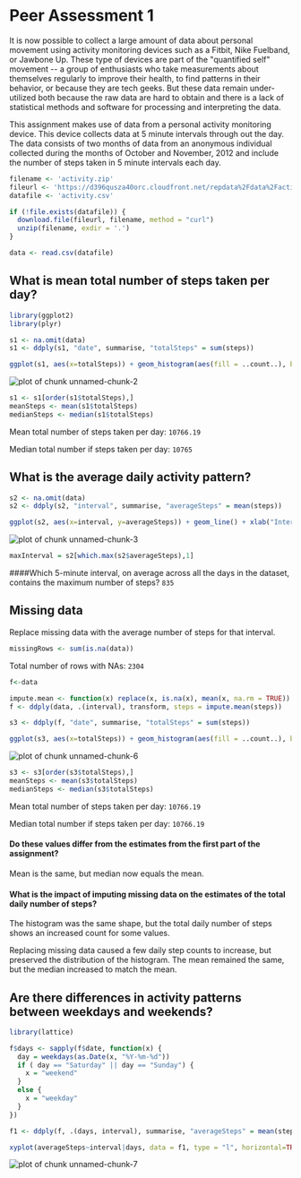 # Peer Assessment 1

It is now possible to collect a large amount of data about personal movement using activity monitoring devices such as a Fitbit, Nike Fuelband, or Jawbone Up. These type of devices are part of the "quantified self" movement -- a group of enthusiasts who take measurements about themselves regularly to improve their health, to find patterns in their behavior, or because they are tech geeks. But these data remain under-utilized both because the raw data are hard to obtain and there is a lack of statistical methods and software for processing and interpreting the data.

This assignment makes use of data from a personal activity monitoring device. This device collects data at 5 minute intervals through out the day. The data consists of two months of data from an anonymous individual collected during the months of October and November, 2012 and include the number of steps taken in 5 minute intervals each day.


```r
filename <- 'activity.zip'
fileurl <- 'https://d396qusza40orc.cloudfront.net/repdata%2Fdata%2Factivity.zip'
datafile <- 'activity.csv'

if (!file.exists(datafile)) {
  download.file(fileurl, filename, method = "curl")
  unzip(filename, exdir = '.')
}

data <- read.csv(datafile)
```

## What is mean total number of steps taken per day?


```r
library(ggplot2)
library(plyr)

s1 <- na.omit(data)
s1 <- ddply(s1, "date", summarise, "totalSteps" = sum(steps))

ggplot(s1, aes(x=totalSteps)) + geom_histogram(aes(fill = ..count..), binwidth=500) + ggtitle("Histogram of steps per day") + xlab("Number of steps") + ylab("Count") + ylim(0, 12)
```

![plot of chunk unnamed-chunk-2](figure/unnamed-chunk-2-1.png) 

```r
s1 <- s1[order(s1$totalSteps),]
meanSteps <- mean(s1$totalSteps)
medianSteps <- median(s1$totalSteps)
```

Mean total number of steps taken per day: ``10766.19``

Median total number if steps taken per day: ``10765``

## What is the average daily activity pattern?


```r
s2 <- na.omit(data)
s2 <- ddply(s2, "interval", summarise, "averageSteps" = mean(steps))

ggplot(s2, aes(x=interval, y=averageSteps)) + geom_line() + xlab("Interval") + ylab("Number of steps") + ggtitle("Average steps per interval")
```

![plot of chunk unnamed-chunk-3](figure/unnamed-chunk-3-1.png) 


```r
maxInterval = s2[which.max(s2$averageSteps),1]
```
####Which 5-minute interval, on average across all the days in the dataset, contains the maximum number of steps? ``835``

## Missing data

Replace missing data with the average number of steps for that interval.


```r
missingRows <- sum(is.na(data))
```

Total number of rows with NAs: ``2304``


```r
f<-data

impute.mean <- function(x) replace(x, is.na(x), mean(x, na.rm = TRUE))
f <- ddply(data, .(interval), transform, steps = impute.mean(steps))

s3 <- ddply(f, "date", summarise, "totalSteps" = sum(steps))

ggplot(s3, aes(x=totalSteps)) + geom_histogram(aes(fill = ..count..), binwidth=500) + ggtitle("Histogram of steps per day with no NAs") + xlab("Number of steps") + ylab("Count") + ylim(0, 12)
```

![plot of chunk unnamed-chunk-6](figure/unnamed-chunk-6-1.png) 

```r
s3 <- s3[order(s3$totalSteps),]
meanSteps <- mean(s3$totalSteps)
medianSteps <- median(s3$totalSteps)
```

Mean total number of steps taken per day: ``10766.19``

Median total number if steps taken per day: ``10766.19``


#### Do these values differ from the estimates from the first part of the assignment? 

Mean is the same, but median now equals the mean.

#### What is the impact of imputing missing data on the estimates of the total daily number of steps?

The histogram was the same shape, but the total daily number of steps shows an increased count for some values.

Replacing missing data caused a few daily step counts to increase, but preserved the distribution of the histogram.  The mean remained the same, but the median increased to match the mean.

## Are there differences in activity patterns between weekdays and weekends?


```r
library(lattice)

f$days <- sapply(f$date, function(x) { 
  day = weekdays(as.Date(x, "%Y-%m-%d")) 
  if ( day == "Saturday" || day == "Sunday") { 
    x = "weekend" 
  } 
  else { 
    x = "weekday" 
  }
})

f1 <- ddply(f, .(days, interval), summarise, "averageSteps" = mean(steps))

xyplot(averageSteps~interval|days, data = f1, type = "l", horizontal=TRUE, layout = c(1, 2), xlab="Interval", ylab="Number of steps", main="Steps per interval - weekend vs weekday")
```

![plot of chunk unnamed-chunk-7](figure/unnamed-chunk-7-1.png) 

